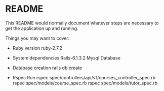 # README

This README would normally document whatever steps are necessary to get the
application up and running.

Things you may want to cover:

* Ruby version
  ruby-2.7.2

* System dependencies
  Rails-6.1.3.2
  Mysql Database

* Database creation
  rails db:create

* Rspec Run
  rspec spec/controllers/api/v1/courses_controller_spec.rb
  rspec spec/models/course_spec.rb
  rspec spec/models/tutor_spec.rb
